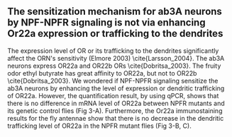 ## The sensitization mechanism for ab3A neurons by NPF-NPFR signaling is not via enhancing Or22a expression or trafficking to the dendrites

The expression level of OR or its trafficking to the dendrites significantly affect the ORN's sensitivity  (Elmore 2003) \cite{Larsson_2004}.
The ab3A neurons express OR22a and OR22b ORs \cite{Dobritsa_2003}. 
The fruity odor ethyl butyrate has great affinity to OR22a, but not to OR22b \cite{Dobritsa_2003}. 
We wondered if NPF-NPFR signaling sensitize the ab3A neurons by enhancing the level of expression or dendritic trafficking of OR22a. 
However, the quantification result, by using qPCR, shows that there is no difference in mRNA level of OR22a between NPFR mutants and its genetic control flies (Fig 3-A). 
Furthermore, the Or22a immunostaining results for the fly antennae show that there is no decrease in the dendritic trafficking level of OR22a in the NPFR mutant flies (Fig 3-B, C).